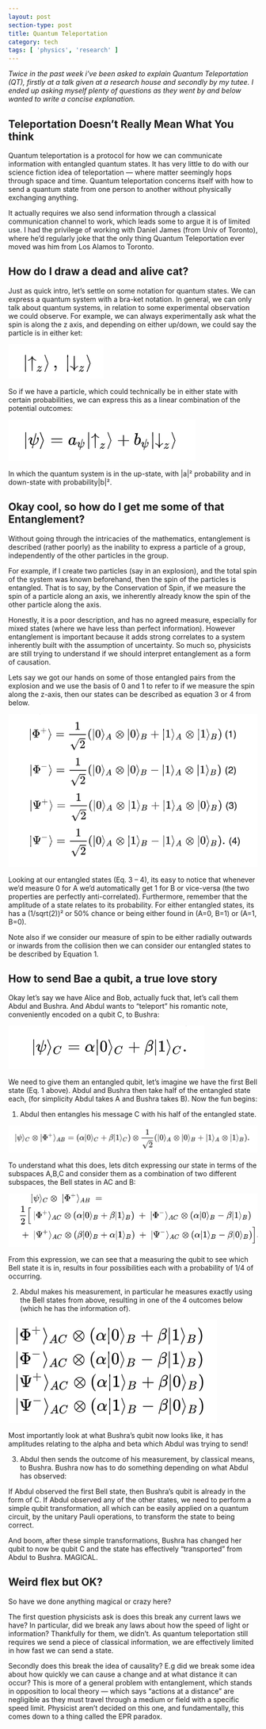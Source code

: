 ```yaml
---
layout: post
section-type: post
title: Quantum Teleportation
category: tech
tags: [ 'physics', 'research' ]
---
```


*Twice in the past week i’ve been asked to explain Quantum Teleportation (QT), firstly at a talk given at a research house and secondly by my tutee. I ended up asking myself plenty of questions as they went by and below wanted to write a concise explanation.*


## Teleportation Doesn’t Really Mean What You think

Quantum teleportation is a protocol for how we can communicate information with entangled quantum states. It has very little to do with our science fiction idea of teleportation — where matter seemingly hops through space and time. Quantum teleportation concerns itself with how to send a quantum state from one person to another without physically exchanging anything.

It actually requires we also send information through a classical communication channel to work, which leads some to argue it is of limited use. I had the privilege of working with Daniel James (from Univ of Toronto), where he’d regularly joke that the only thing Quantum Teleportation ever moved was him from Los Alamos to Toronto.

## How do I draw a dead and alive cat?

Just as quick intro, let’s settle on some notation for quantum states. We can express a quantum system with a bra-ket notation. In general, we can only talk about quantum systems, in relation to some experimental observation we could observe. For example, we can always experimentally ask what the spin is along the z axis, and depending on either up/down, we could say the particle is in either ket:

![The two states describing either the up or down spin in the z axis](/img/bra-ket.png)

So if we have a particle, which could technically be in either state with certain probabilities, we can express this as a linear combination of the potential outcomes:

![The quantum state which depending on the measurement made, can be in either the up-state or the down-state](/img/linear_superposition.png)

In which the quantum system is in the up-state, with |a|² probability and in down-state with probability|b|².

## Okay cool, so how do I get me some of that Entanglement?

Without going through the intricacies of the mathematics, entanglement is described (rather poorly) as the inability to express a particle of a group, independently of the other particles in the group.

For example, if I create two particles (say in an explosion), and the total spin of the system was known beforehand, then the spin of the particles is entangled. That is to say, by the Conservation of Spin, if we measure the spin of a particle along an axis, we inherently already know the spin of the other particle along the axis.

Honestly, it is a poor description, and has no agreed measure, especially for mixed states (where we have less than perfect information). However entanglement is important because it adds strong correlates to a system inherently built with the assumption of uncertainty. So much so, physicists are still trying to understand if we should interpret entanglement as a form of causation.

Lets say we got our hands on some of those entangled pairs from the explosion and we use the basis of 0 and 1 to refer to if we measure the spin along the z-axis, then our states can be described as equation 3 or 4 from below.

![The Bell States, the 4 basis states for space of maximally entangled 2-bit systems. In this scenario, none of the states can be factorised into the vector product of only states from space A and only states from space B. Any linear combination of these 4 basis is also maximally entangled.](/img/bell_states.png)

Looking at our entangled states (Eq. 3 – 4), its easy to notice that whenever we’d measure 0 for A we’d automatically get 1 for B or vice-versa (the two properties are perfectly anti-correlated). Furthermore, remember that the amplitude of a state relates to its probability. For either entangled states, its has a (1/sqrt(2))² or 50% chance or being either found in (A=0, B=1) or (A=1, B=0).

Note also if we consider our measure of spin to be either radially outwards or inwards from the collision then we can consider our entangled states to be described by Equation 1.

## How to send Bae a qubit, a true love story

Okay let’s say we have Alice and Bob, actually fuck that, let’s call them Abdul and Bushra. And Abdul wants to “teleport” his romantic note, conveniently encoded on a qubit C, to Bushra:

![The desired state that Abdul wishes to send, note we can chose alpha and beta as we like as long as the vector remains of unit length.](/img/qc_message.png)

We need to give them an entangled qubit, let’s imagine we have the first Bell state (Eq. 1 above). Abdul and Bushra then take half of the entangled state each, (for simplicity Abdul takes A and Bushra takes B). Now the fun begins:

1. Abdul then entangles his message C with his half of the entangled state.

![The Entangled State with Abduls extra “message” qubit entangled, notice how it’s broken some fundamentally symmetry that the maximally entangled Bell state had.](/img/qc_entangled.png)

To understand what this does, lets ditch expressing our state in terms of the subspaces A,B,C and consider them as a combination of two different subspaces, the Bell states in AC and B:

![This is a much more useful representation as we can see what a measurement to the AC qubits, will do to the remaining qubit in the B space. Also note how similar each B state now looks to C qubit we originally wanted to send.](/img/qc_refactored.png)

From this expression, we can see that a measuring the qubit to see which Bell state it is in, results in four possibilities each with a probability of 1/4 of occurring.

2. Abdul makes his measurement, in particular he measures exactly using the Bell states from above, resulting in one of the 4 outcomes below (which he has the information of).

![The four possible outcomes after Abdul makes his measurement, he’ll known which Bellman state he has received.](/img/qc_output.png)

Most importantly look at what Bushra’s qubit now looks like, it has amplitudes relating to the alpha and beta which Abdul was trying to send!

3. Abdul then sends the outcome of his measurement, by classical means, to Bushra. Bushra now has to do something depending on what Abdul has observed:

If Abdul observed the first Bell state, then Bushra’s qubit is already in the form of C. If Abdul observed any of the other states, we need to perform a simple qubit transformation, all which can be easily applied on a quantum circuit, by the unitary Pauli operations, to transform the state to being correct.

And boom, after these simple transformations, Bushra has changed her qubit to now be qubit C and the state has effectively “transported” from Abdul to Bushra. MAGICAL.

## Weird flex but OK?
So have we done anything magical or crazy here?

The first question physicists ask is does this break any current laws we have? In particular, did we break any laws about how the speed of light or information? Thankfully for them, we didn’t. As quantum teleportation still requires we send a piece of classical information, we are effectively limited in how fast we can send a state.

Secondly does this break the idea of causality? E.g did we break some idea about how quickly we can cause a change and at what distance it can occur? This is more of a general problem with entanglement, which stands in opposition to local theory — which says “actions at a distance” are negligible as they must travel through a medium or field with a specific speed limit. Physicist aren’t decided on this one, and fundamentally, this comes down to a thing called the EPR paradox.
